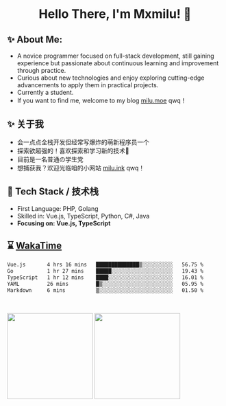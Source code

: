 <h1 align="center"> Hello There, I'm Mxmilu! 👋 </h1>

## ✨ About Me: 
* A novice programmer focused on full-stack development, still gaining experience but passionate about continuous learning and improvement through practice.
* Curious about new technologies and enjoy exploring cutting-edge advancements to apply them in practical projects.
* Currently a student.
* If you want to find me, welcome to my blog [milu.moe](https://milu.moe) qwq！

## ✨ 关于我
* 会一点点全栈开发但经常写爆炸的萌新程序员一个
* 探索欲超强的！喜欢探索和学习新的技术📖
* 目前是一名普通の学生党
* 想捕获我？欢迎光临咱的小网站 [milu.ink](https://milu.ink) qwq！

## 🔭 Tech Stack / 技术栈

* First Language: PHP, Golang
* Skilled in: Vue.js, TypeScript, Python, C#, Java
* **Focusing on: Vue.js, TypeScript**

## ⌛️ [WakaTime](https://wakatime.com/)

<!--START_SECTION:waka-->

```txt
Vue.js       4 hrs 16 mins   ██████████████▒░░░░░░░░░░   56.75 %
Go           1 hr 27 mins    █████░░░░░░░░░░░░░░░░░░░░   19.43 %
TypeScript   1 hr 12 mins    ████░░░░░░░░░░░░░░░░░░░░░   16.01 %
YAML         26 mins         █▒░░░░░░░░░░░░░░░░░░░░░░░   05.95 %
Markdown     6 mins          ▒░░░░░░░░░░░░░░░░░░░░░░░░   01.50 %
```

<!--END_SECTION:waka-->

<br/>

<p>
    <img src="https://github-readme-stats.vercel.app/api?username=Mxmilu666&show_icons=true&show=reviews,discussions_started,discussions_answered,prs_merged,prs_merged_percentage)](https://github.com/anuraghazra/github-readme-stats" style="height: 200px;" align="center"/>
    <img src="https://github-readme-stats.vercel.app/api/top-langs/?username=Mxmilu666&layout=donut" style="height: 200px;" align="center"/>
</p>
